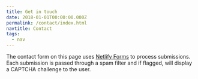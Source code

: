 ```yaml
---
title: Get in touch
date: 2018-01-01T00:00:00.000Z
permalink: /contact/index.html
navtitle: Contact
tags:
  - nav
---
```

The contact form on this page uses
[Netlify Forms](https://www.netlify.com/docs/form-handling/) to process
submissions. Each submission is passed through a spam filter and if
flagged, will display a CAPTCHA challenge to the user.
